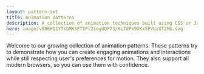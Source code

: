 ```yaml
---
layout: pattern-set
title: Animation patterns
description: A collection of animation techniques built using CSS or JavaScript with considerations for accessibility and user preferences.
hero: image/vS06HQ1YTsbMKSFTIPl2iogUQP73/KL7dFk9XKx5PVUzXT2hb.svg
---
```


Welcome to our growing collection of animation patterns. These patterns try to
demonstrate how you can create engaging animations and interactions while still
respecting user's preferences for motion. They also support all modern browsers,
so you can use them with confidence.
<br><br>
